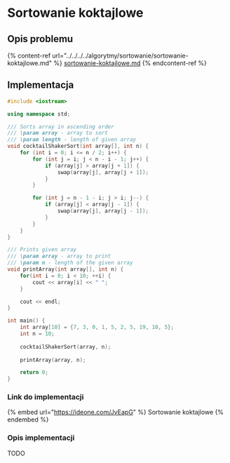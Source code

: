 # Sortowanie koktajlowe

## Opis problemu

{% content-ref url="../../../../algorytmy/sortowanie/sortowanie-koktajlowe.md" %}
[sortowanie-koktajlowe.md](../../../../algorytmy/sortowanie/sortowanie-koktajlowe.md)
{% endcontent-ref %}

## Implementacja

```cpp
#include <iostream>

using namespace std;

/// Sorts array in ascending order
/// \param array - array to sort
/// \param length - length of given array
void cocktailShakerSort(int array[], int n) {
    for (int i = 0; i <= n / 2; i++) {
        for (int j = i; j < n - i - 1; j++) {
            if (array[j] > array[j + 1]) {
                swap(array[j], array[j + 1]);
            }
        }

        for (int j = n - 1 - i; j > i; j--) {
            if (array[j] < array[j - 1]) {
                swap(array[j], array[j - 1]);
            }
        }
    }
}

/// Prints given array
/// \param array - array to print
/// \param n - length of the given array
void printArray(int array[], int n) {
    for(int i = 0; i < 10; ++i) {
        cout << array[i] << " ";
    }

    cout << endl;
}

int main() {
    int array[10] = {7, 3, 0, 1, 5, 2, 5, 19, 10, 5};
    int n = 10;
    
    cocktailShakerSort(array, n);
    
    printArray(array, n);

    return 0;
}
```

### Link do implementacji

{% embed url="https://ideone.com/JvEapG" %}
Sortowanie koktajlowe
{% endembed %}

### Opis implementacji

TODO
